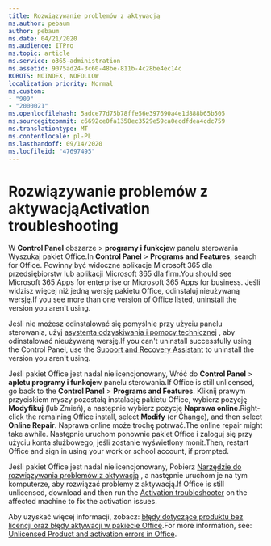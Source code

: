 ```yaml
---
title: Rozwiązywanie problemów z aktywacją
ms.author: pebaum
author: pebaum
ms.date: 04/21/2020
ms.audience: ITPro
ms.topic: article
ms.service: o365-administration
ms.assetid: 9075ad24-3c60-48be-811b-4c28be4ec14c
ROBOTS: NOINDEX, NOFOLLOW
localization_priority: Normal
ms.custom:
- "909"
- "2000021"
ms.openlocfilehash: 5adce77d75b78ffe56e397690a4e1d888b65b505
ms.sourcegitcommit: c6692ce0fa1358ec3529e59ca0ecdfdea4cdc759
ms.translationtype: MT
ms.contentlocale: pl-PL
ms.lasthandoff: 09/14/2020
ms.locfileid: "47697495"
---
```

# <a name="activation-troubleshooting"></a><span data-ttu-id="d21ac-102">Rozwiązywanie problemów z aktywacją</span><span class="sxs-lookup"><span data-stu-id="d21ac-102">Activation troubleshooting</span></span>

<span data-ttu-id="d21ac-103">W **Control Panel** obszarze \> **programy i funkcje**w panelu sterowania Wyszukaj pakiet Office.</span><span class="sxs-lookup"><span data-stu-id="d21ac-103">In **Control Panel** \> **Programs and Features**, search for Office.</span></span> <span data-ttu-id="d21ac-104">Powinny być widoczne aplikacje Microsoft 365 dla przedsiębiorstw lub aplikacji Microsoft 365 dla firm.</span><span class="sxs-lookup"><span data-stu-id="d21ac-104">You should see Microsoft 365 Apps for enterprise or Microsoft 365 Apps for business.</span></span> <span data-ttu-id="d21ac-105">Jeśli widzisz więcej niż jedną wersję pakietu Office, odinstaluj nieużywaną wersję.</span><span class="sxs-lookup"><span data-stu-id="d21ac-105">If you see more than one version of Office listed, uninstall the version you aren't using.</span></span>
  
<span data-ttu-id="d21ac-106">Jeśli nie możesz odinstalować się pomyślnie przy użyciu panelu sterowania, użyj [asystenta odzyskiwania i pomocy technicznej](https://aka.ms/SARA-OfficeUninstall-Alchemy) , aby odinstalować nieużywaną wersję.</span><span class="sxs-lookup"><span data-stu-id="d21ac-106">If you can't uninstall successfully using the Control Panel, use the [Support and Recovery Assistant](https://aka.ms/SARA-OfficeUninstall-Alchemy) to uninstall the version you aren't using.</span></span>
  
<span data-ttu-id="d21ac-107">Jeśli pakiet Office jest nadal nielicencjonowany, Wróć do **Control Panel** \> **apletu programy i funkcje**w panelu sterowania.</span><span class="sxs-lookup"><span data-stu-id="d21ac-107">If Office is still unlicensed, go back to the **Control Panel** \> **Programs and Features**.</span></span> <span data-ttu-id="d21ac-108">Kliknij prawym przyciskiem myszy pozostałą instalację pakietu Office, wybierz pozycję **Modyfikuj** (lub Zmień), a następnie wybierz pozycję **Naprawa online**.</span><span class="sxs-lookup"><span data-stu-id="d21ac-108">Right-click the remaining Office install, select **Modify** (or Change), and then select **Online Repair**.</span></span> <span data-ttu-id="d21ac-109">Naprawa online może trochę potrwać.</span><span class="sxs-lookup"><span data-stu-id="d21ac-109">The online repair might take awhile.</span></span> <span data-ttu-id="d21ac-110">Następnie uruchom ponownie pakiet Office i zaloguj się przy użyciu konta służbowego, jeśli zostanie wyświetlony monit.</span><span class="sxs-lookup"><span data-stu-id="d21ac-110">Then, restart Office and sign in using your work or school account, if prompted.</span></span>
  
<span data-ttu-id="d21ac-111">Jeśli pakiet Office jest nadal nielicencjonowany, Pobierz [Narzędzie do rozwiązywania problemów z aktywacją](https://aka.ms/SARA-OfficeActivation-Alchemy) , a następnie uruchom je na tym komputerze, aby rozwiązać problemy z aktywacją.</span><span class="sxs-lookup"><span data-stu-id="d21ac-111">If Office is still unlicensed, download and then run the [Activation troubleshooter](https://aka.ms/SARA-OfficeActivation-Alchemy) on the affected machine to fix the activation issues.</span></span>
  
<span data-ttu-id="d21ac-112">Aby uzyskać więcej informacji, zobacz: [błędy dotyczące produktu bez licencji oraz błędy aktywacji w pakiecie Office](https://support.office.com/article/0d23d3c0-c19c-4b2f-9845-5344fedc4380).</span><span class="sxs-lookup"><span data-stu-id="d21ac-112">For more information, see: [Unlicensed Product and activation errors in Office](https://support.office.com/article/0d23d3c0-c19c-4b2f-9845-5344fedc4380).</span></span>
